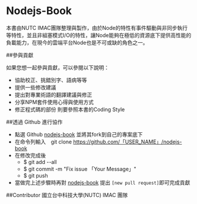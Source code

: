 # Nodejs-Book
本書由NUTC IMAC團隊整理與製作，由於Node的特性有事件驅動與非同步執行等特性，並且非組塞模式I/O的特性，讓Node能夠在極低的資源底下提供高性能的負載能力，在現今的雲端平台Node也是不可或缺的角色之一。

 
 
##參與貢獻

如果您想一起參與貢獻，可以參閱以下說明：

- 協助校正、挑錯別字、語病等等
- 提供一些修改建議
- 提出對專業術語的翻譯建議與修正
- 分享NPM套件使用心得與使用方式
- 修正程式碼的部份 則要參照本書的Coding Style


##透過 Github 進行協作

- 點選 Github [nodejs-book](https://github.com/imac-cloud/nodejs-book)  並將其fork到自己的專案底下  
- 在命令列輸入　git clone https://github.com/「USER_NAME」/nodejs-book
- 在修改完成後 
  - $ git add --all
  - $ git commit -m "Fix issue 「Your Message」"
  - $ git push 
- 當做完上述步驟時再對 [nodejs-book](https://github.com/imac-cloud/nodejs-book) 提出 `[new pull request]`即可完成貢獻


##Contributor
國立台中科技大學(NUTC) IMAC 團隊
